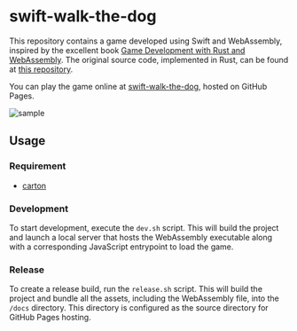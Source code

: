 # swift-walk-the-dog

This repository contains a game developed using Swift and WebAssembly, inspired by the excellent book [Game Development with Rust and WebAssembly](https://www.packtpub.com/product/game-development-with-rust-and-webassembly/9781801070973).
The original source code, implemented in Rust, can be found at [this repository](https://github.com/PacktPublishing/Game-Development-with-Rust-and-WebAssembly).

You can play the game online at [swift-walk-the-dog](https://gibachan.github.io/swift-walk-the-dog/), hosted on GitHub Pages.

![sample](https://github.com/gibachan/swift-walk-the-dog/assets/7476703/9ef8dbcd-abca-41c8-b9aa-1ec1c48fa433)

## Usage

### Requirement

- [carton](https://github.com/swiftwasm/carton)

### Development

To start development, execute the `dev.sh` script. This will build the project and launch a local server that hosts the WebAssembly executable along with a corresponding JavaScript entrypoint to load the game.

### Release

To create a release build, run the `release.sh` script. This will build the project and bundle all the assets, including the WebAssembly file, into the `/docs` directory. This directory is configured as the source directory for GitHub Pages hosting.
